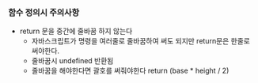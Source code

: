 ### 함수 정의시 주의사항
- return 문을 중간에 줄바꿈 하지 않는다
  - 자바스크립트가 명령을 여러줄로 줄바꿈하여 써도 되지만 return문은 한줄로 써야한다.
  - 줄바꿈시 undefined 반환됨
  - 줄바꿈을 해야한다면 괄호를 써줘야한다
    return (base 
        * height 
        / 2)